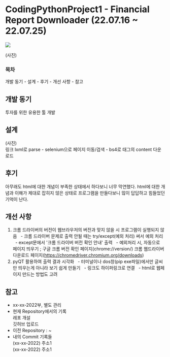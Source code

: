 # CodingPythonProject1 - Financial Report Downloader (22.07.16 ~ 22.07.25)

<img src="https://img.shields.io/badge/python-3776AB?style=for-the-badge&logo=python&logoColor=white"><br>

(사진)  

### 목차  
개발 동기 - 설계 - 후기 - 개선 사항 - 참고

## 개발 동기
투자를 위한 유용한 툴 개발  

## 설계
(사진)  
링크 lxml로 parse - selenium으로 페이지 이동/검색 - bs4로 태그의 content 다운로드  

## 후기
아무래도 html에 대한 개념이 부족한 상태에서 하다보니 너무 막연했다. html에 대한 개념과 이해가 제대로 잡히지 않은 상태로 프로그램을 만들다보니
많이 답답하고 힘들었던 기억이 난다.  

## 개선 사항
1) 크롬 드라이버의 버전이 웹브라우저의 버전과 맞지 않을 시 프로그램이 실행되지 않음 
&nbsp; - 크롬 드라이버 문제로 출력 안될 때는 try/except(예외 처리) 써서 예외 처리
&nbsp; - except문에서 '크롬 드라이버 버전 확인 안내' 출력
&nbsp; - 예외처리 시, 자동으로 페이지 띄우기 ; 구글 크롬 버전 확인 페이지(chrome://version/)
크롬 웹드라이버 다운로드 페이지(https://chromedriver.chromium.org/downloads)
2) pyQT 활용하여 출력 결과 시각화
&nbsp; - 터미널이나 dos창(pip exe파일)에서만 글씨만 띄우는게 아니라 보기 쉽게 만들기
&nbsp; - 링크도 하이퍼링크로 연결
&nbsp; - html로 웹페이지 만드는 방법도 고려

## 참고
- xx-xx-2022부, 별도 관리
- 현재 Repository에서의 기록  
레포 개설  
깃허브 업로드  
- 이전 Repository : ~
- 내의 Commit 기록들  
(xx-xx-2022) 주소1  
(xx-xx-2022) 주소1  